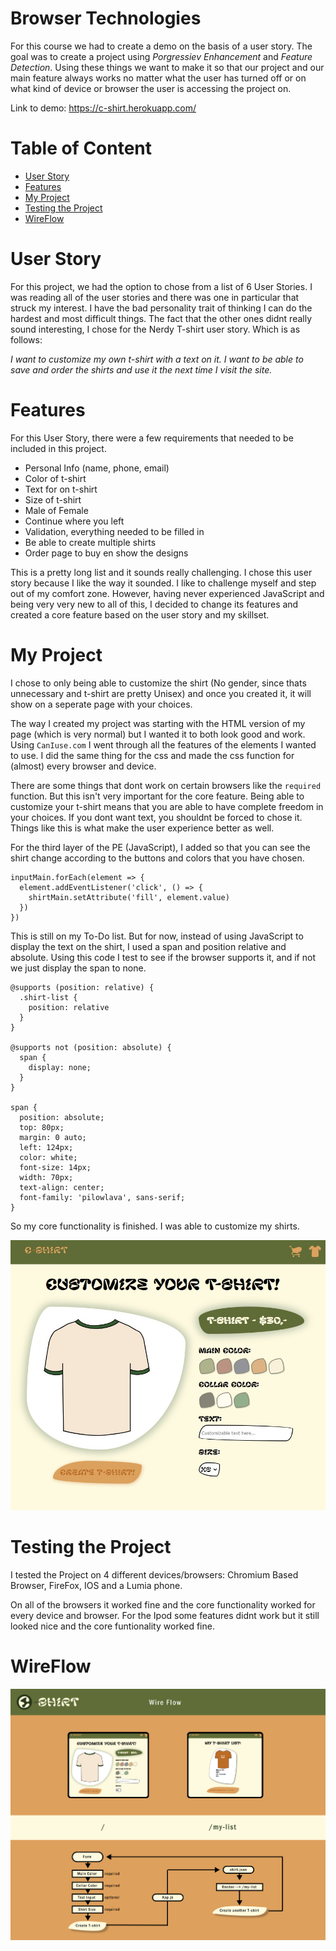 # Browser Technologies 

For this course we had to create a demo on the basis of a user story. The goal was to create a project using *Porgressiev Enhancement* and *Feature Detection*. Using these things we want to make it so that our project and our main feature always works no matter what the user has turned off or on what kind of device or browser the user is accessing the project on. 

Link to demo:
https://c-shirt.herokuapp.com/

# Table of Content

- [User Story](#user-story)
- [Features](#features)
- [My Project](#my-project)
- [Testing the Project](#testing-the-project)
- [WireFlow](#wireflow)

# User Story

For this project, we had the option to chose from a list of 6 User Stories. I was reading all of the user stories and there was one in particular that struck my interest. I have the bad personality trait of thinking I can do the hardest and most difficult things. The fact that the other ones didnt really sound interesting, I chose for the Nerdy T-shirt user story. Which is as follows:

*I want to customize my own t-shirt with a text on it. I want to be able to save and order the shirts and use it the next time I visit the site.*

# Features

For this User Story, there were a few requirements that needed to be included in this project. 
- Personal Info (name, phone, email)
- Color of t-shirt
- Text for on t-shirt
- Size of t-shirt
- Male of Female
- Continue where you left
- Validation, everything needed to be filled in
- Be able to create multiple shirts
- Order page to buy en show the designs

This is a pretty long list and it sounds really challenging. I chose this user story because I like the way it sounded. I like to challenge myself and step out of my comfort zone. However, having never experienced JavaScript and being very very new to all of this, I decided to change its features and created a core feature based on the user story and my skillset. 

# My Project

I chose to only being able to customize the shirt (No gender, since thats unnecessary and t-shirt are pretty Unisex) and once you created it, it will show on a seperate page with your choices. 

The way I created my project was starting with the HTML version of my page (which is very normal) but I wanted it to both look good and work. Using `CanIuse.com` I went through all the features of the elements I wanted to use. 
I did the same thing for the css and made the css function for (almost) every browser and device. 

There are some things that dont work on certain browsers like the `required` function. But this isn't very important for the core feature. Being able to customize your t-shirt means that you are able to have complete freedom in your choices. If you dont want text, you shouldnt be forced to chose it. Things like this is what make the user experience better as well. 

For the third layer of the PE (JavaScript), I added so that you can see the shirt change according to the buttons and colors that you have chosen.

```
inputMain.forEach(element => {
  element.addEventListener('click', () => {
    shirtMain.setAttribute('fill', element.value)   
  })
})
```

This is still on my To-Do list. But for now, instead of using JavaScript to display the text on the shirt, I used a span and position relative and absolute. 
Using this code I test to see if the browser supports it, and if not we just display the span to none.

```
@supports (position: relative) {
  .shirt-list {
    position: relative
  }
}

@supports not (position: absolute) {
  span {
    display: none;
  }
}

span {
  position: absolute;
  top: 80px;
  margin: 0 auto;
  left: 124px;
  color: white;
  font-size: 14px;
  width: 70px;
  text-align: center;
  font-family: 'pilowlava', sans-serif;
}

```

So my core functionality is finished. I was able to customize my shirts.

<!-- Image of the project -->
![Project dashboard](https://github.com/ppijn/C-Shirt/blob/main/public/img/project.jpg)


# Testing the Project

I tested the Project on 4 different devices/browsers: Chromium Based Browser, FireFox, IOS and a Lumia phone.

On all of the browsers it worked fine and the core functionality worked for every device and browser. For the Ipod some features didnt work but it still looked nice and the core funtionality worked fine.

# WireFlow

![WireFlow](https://github.com/ppijn/C-Shirt/blob/main/public/img/WireFlow-CShirt.jpg)